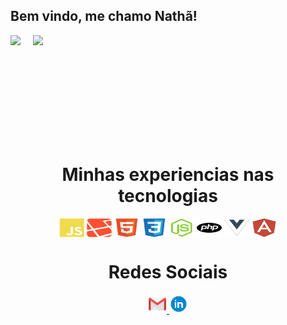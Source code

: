 ## Bem vindo, me chamo Nathã!

<div style="display: inline-block">
  <img  height="150em" src="https://github-readme-stats.vercel.app/api?username=nathards133&show_icons=true&theme=dark&include_all_commits=true&count_private=true" style="margin-right: 10px"/>
  <img align="right" height="150em" src="https://github-readme-stats.vercel.app/api/top-langs/?username=nathards133&layout=compact&langs_count=16&theme=dark" style="margin-left: 10px"/>
</div>
<br>

<div  align="center"> 
  <div style="display: inline_block"><br>
    <h1 align="center">Minhas experiencias nas tecnologias</h1>
    <img align="center" height="30" width="40" alt="js-icon"  src="https://raw.githubusercontent.com/devicons/devicon/master/icons/javascript/javascript-plain.svg">
    <img align="center" height="30" width="40" alt="react-icon" src="https://raw.githubusercontent.com/devicons/devicon/master/icons/laravel/laravel-plain.svg">
    <img align="center" height="30" width="40" alt="html-icon" src="https://raw.githubusercontent.com/devicons/devicon/master/icons/html5/html5-original.svg">
    <img align="center" height="30" width="40" alt="css-icon" src="https://raw.githubusercontent.com/devicons/devicon/master/icons/css3/css3-original.svg">
    <img align="center" height="30" width="40" alt="nodejs-icon" src="https://raw.githubusercontent.com/devicons/devicon/master/icons/nodejs/nodejs-original.svg">
    <img align="center" height="30" width="40" alt="nodejs-icon" src="https://raw.githubusercontent.com/devicons/devicon/master/icons/php/php-plain.svg">
    <img align="center" height="30" width="40" alt="nodejs-icon" src="https://raw.githubusercontent.com/devicons/devicon/master/icons/vuejs/vuejs-plain.svg">
    <img align="center" height="30" width="40" alt="angularjs-icon" src="https://raw.githubusercontent.com/devicons/devicon/master/icons/angularjs/angularjs-plain.svg">
   </div>
    
  <div>
  <h1 align="center">Redes Sociais</h1>
    <a href = "mailto: nathafaculdade@gmail.com">
      <img width="30" src="icons8-gmail.svg">
    </a>
    <a href = "https://www.linkedin.com/in/nath%C3%A3-rosario/">
      <img width="30" src="icons8-linkedin-circundado.svg">
    </a>
    </div>
</div>
